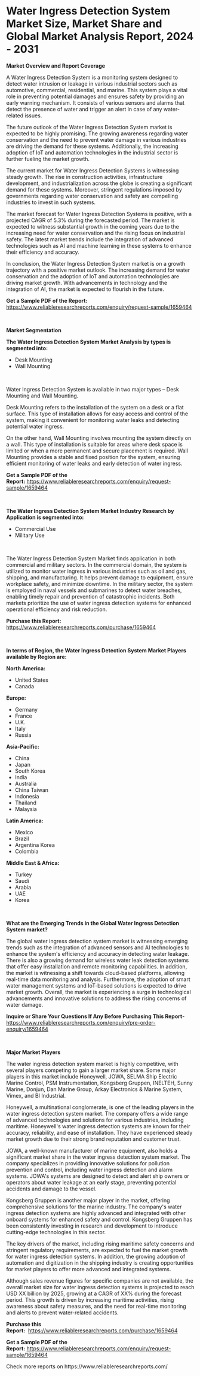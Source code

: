 <p><h1>Water Ingress Detection System Market Size, Market Share and Global Market Analysis Report, 2024 - 2031</h1></p><p><strong>Market Overview and Report Coverage</strong></p>
<p><p>A Water Ingress Detection System is a monitoring system designed to detect water intrusion or leakage in various industrial sectors such as automotive, commercial, residential, and marine. This system plays a vital role in preventing potential damages and ensures safety by providing an early warning mechanism. It consists of various sensors and alarms that detect the presence of water and trigger an alert in case of any water-related issues.</p><p>The future outlook of the Water Ingress Detection System market is expected to be highly promising. The growing awareness regarding water conservation and the need to prevent water damage in various industries are driving the demand for these systems. Additionally, the increasing adoption of IoT and automation technologies in the industrial sector is further fueling the market growth.</p><p>The current market for Water Ingress Detection Systems is witnessing steady growth. The rise in construction activities, infrastructure development, and industrialization across the globe is creating a significant demand for these systems. Moreover, stringent regulations imposed by governments regarding water conservation and safety are compelling industries to invest in such systems.</p><p>The market forecast for Water Ingress Detection Systems is positive, with a projected CAGR of 5.3% during the forecasted period. The market is expected to witness substantial growth in the coming years due to the increasing need for water conservation and the rising focus on industrial safety. The latest market trends include the integration of advanced technologies such as AI and machine learning in these systems to enhance their efficiency and accuracy.</p><p>In conclusion, the Water Ingress Detection System market is on a growth trajectory with a positive market outlook. The increasing demand for water conservation and the adoption of IoT and automation technologies are driving market growth. With advancements in technology and the integration of AI, the market is expected to flourish in the future.</p></p>
<p><strong>Get a Sample PDF of the Report:</strong> <a href="https://www.reliableresearchreports.com/enquiry/request-sample/1659464">https://www.reliableresearchreports.com/enquiry/request-sample/1659464</a></p>
<p>&nbsp;</p>
<p><strong>Market Segmentation</strong></p>
<p><strong>The Water Ingress Detection System Market Analysis by types is segmented into:</strong></p>
<p><ul><li>Desk Mounting</li><li>Wall Mounting</li></ul></p>
<p>&nbsp;</p>
<p><p>Water Ingress Detection System is available in two major types – Desk Mounting and Wall Mounting. </p><p>Desk Mounting refers to the installation of the system on a desk or a flat surface. This type of installation allows for easy access and control of the system, making it convenient for monitoring water leaks and detecting potential water ingress.</p><p>On the other hand, Wall Mounting involves mounting the system directly on a wall. This type of installation is suitable for areas where desk space is limited or when a more permanent and secure placement is required. Wall Mounting provides a stable and fixed position for the system, ensuring efficient monitoring of water leaks and early detection of water ingress.</p></p>
<p><strong>Get a Sample PDF of the Report:</strong>&nbsp;<a href="https://www.reliableresearchreports.com/enquiry/request-sample/1659464">https://www.reliableresearchreports.com/enquiry/request-sample/1659464</a></p>
<p>&nbsp;</p>
<p><strong>The Water Ingress Detection System Market Industry Research by Application is segmented into:</strong></p>
<p><ul><li>Commercial Use</li><li>Military Use</li></ul></p>
<p>&nbsp;</p>
<p><p>The Water Ingress Detection System Market finds application in both commercial and military sectors. In the commercial domain, the system is utilized to monitor water ingress in various industries such as oil and gas, shipping, and manufacturing. It helps prevent damage to equipment, ensure workplace safety, and minimize downtime. In the military sector, the system is employed in naval vessels and submarines to detect water breaches, enabling timely repair and prevention of catastrophic incidents. Both markets prioritize the use of water ingress detection systems for enhanced operational efficiency and risk reduction.</p></p>
<p><strong>Purchase this Report:</strong>&nbsp; <a href="https://www.reliableresearchreports.com/purchase/1659464">https://www.reliableresearchreports.com/purchase/1659464</a></p>
<p>&nbsp;</p>
<p><strong>In terms of Region, the Water Ingress Detection System Market Players available by Region are:</strong></p>
<p>
    <p> <strong> North America: </strong>
        <ul>
            <li>United States</li>
            <li>Canada</li>
        </ul>
        </p> 
    <p> <strong> Europe: </strong>
        <ul>
            <li>Germany</li>
            <li>France</li>
            <li>U.K.</li>
            <li>Italy</li>
            <li>Russia</li>
        </ul>
        </p> 
    <p> <strong> Asia-Pacific: </strong>
        <ul>
            <li>China</li>
            <li>Japan</li>
            <li>South Korea</li>
            <li>India</li>
            <li>Australia</li>
            <li>China Taiwan</li>
            <li>Indonesia</li>
            <li>Thailand</li>
            <li>Malaysia</li>
        </ul>
        </p> 
    <p> <strong> Latin America: </strong>
        <ul>
            <li>Mexico</li>
            <li>Brazil</li>
            <li>Argentina Korea</li>
            <li>Colombia</li>
        </ul>
        </p> 
    <p> <strong> Middle East & Africa: </strong>
        <ul>
            <li>Turkey</li>
            <li>Saudi</li>
            <li>Arabia</li>
            <li>UAE</li>
            <li>Korea</li>
        </ul>
    </p>
    </p>
<p>&nbsp;</p>
<p><strong>What are the Emerging Trends in the Global Water Ingress Detection System market?</strong></p>
<p><p>The global water ingress detection system market is witnessing emerging trends such as the integration of advanced sensors and AI technologies to enhance the system's efficiency and accuracy in detecting water leakage. There is also a growing demand for wireless water leak detection systems that offer easy installation and remote monitoring capabilities. In addition, the market is witnessing a shift towards cloud-based platforms, allowing real-time data monitoring and analysis. Furthermore, the adoption of smart water management systems and IoT-based solutions is expected to drive market growth. Overall, the market is experiencing a surge in technological advancements and innovative solutions to address the rising concerns of water damage.</p></p>
<p><strong>Inquire or Share Your Questions If Any Before Purchasing This Report</strong>- <a href="https://www.reliableresearchreports.com/enquiry/pre-order-enquiry/1659464">https://www.reliableresearchreports.com/enquiry/pre-order-enquiry/1659464</a></p>
<p>&nbsp;</p>
<p><strong>Major Market Players</strong></p>
<p><p>The water ingress detection system market is highly competitive, with several players competing to gain a larger market share. Some major players in this market include Honeywell, JOWA, SELMA Ship Electric Marine Control, PSM Instrumentation, Kongsberg Gruppen, INELTEH, Sunny Marine, Donjun, Dan Marine Group, Arkay Electronics & Marine System, Vimex, and BI Industrial. </p><p>Honeywell, a multinational conglomerate, is one of the leading players in the water ingress detection system market. The company offers a wide range of advanced technologies and solutions for various industries, including maritime. Honeywell's water ingress detection systems are known for their accuracy, reliability, and ease of installation. They have experienced steady market growth due to their strong brand reputation and customer trust.</p><p>JOWA, a well-known manufacturer of marine equipment, also holds a significant market share in the water ingress detection system market. The company specializes in providing innovative solutions for pollution prevention and control, including water ingress detection and alarm systems. JOWA's systems are designed to detect and alert ship owners or operators about water leakage at an early stage, preventing potential accidents and damage to the vessel.</p><p>Kongsberg Gruppen is another major player in the market, offering comprehensive solutions for the marine industry. The company's water ingress detection systems are highly advanced and integrated with other onboard systems for enhanced safety and control. Kongsberg Gruppen has been consistently investing in research and development to introduce cutting-edge technologies in this sector.</p><p>The key drivers of the market, including rising maritime safety concerns and stringent regulatory requirements, are expected to fuel the market growth for water ingress detection systems. In addition, the growing adoption of automation and digitization in the shipping industry is creating opportunities for market players to offer more advanced and integrated systems.</p><p>Although sales revenue figures for specific companies are not available, the overall market size for water ingress detection systems is projected to reach USD XX billion by 2025, growing at a CAGR of XX% during the forecast period. This growth is driven by increasing maritime activities, rising awareness about safety measures, and the need for real-time monitoring and alerts to prevent water-related accidents.</p></p>
<p><strong>Purchase this Report:</strong>&nbsp;&nbsp;<a href="https://www.reliableresearchreports.com/purchase/1659464">https://www.reliableresearchreports.com/purchase/1659464</a></p>
<p></p>
<p><strong>Get a Sample PDF of the Report:</strong>&nbsp;<a href="https://www.reliableresearchreports.com/enquiry/request-sample/1659464">https://www.reliableresearchreports.com/enquiry/request-sample/1659464</a></p>
<p>Check more reports on https://www.reliableresearchreports.com/</p>